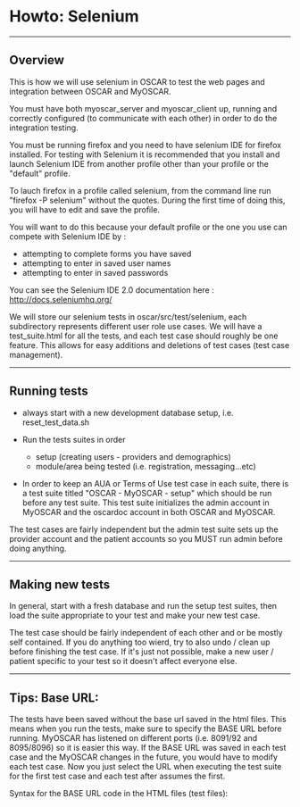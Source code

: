 Howto: Selenium
===============

--------
Overview
--------
This is how we will use selenium in OSCAR to test the web pages and integration between OSCAR and MyOSCAR.

You must have both myoscar_server and myoscar_client up, running and correctly configured (to communicate with each other) in order to do the integration testing.

You must be running firefox and you need to have selenium IDE for firefox installed. For testing with Selenium it is recommended that you install and launch Selenium IDE from another profile other than your profile or the "default" profile.  

To lauch firefox in a profile called selenium, from the command line run "firefox -P selenium" without the quotes.  During the first time of doing this, you will have to edit and save the profile.

You will want to do this because your default profile or the one you use can compete with Selenium IDE by :

* attempting to complete forms you have saved
* attempting to enter in saved user names
* attempting to enter in saved passwords 


You can see the Selenium IDE 2.0 documentation here : http://docs.seleniumhq.org/


We will store our selenium tests in oscar/src/test/selenium, each subdirectory represents different user role use cases. We will have a test_suite.html for all the tests, and each test case should roughly be one feature.  This allows for easy additions and deletions of test cases (test case management).

------------
Running tests
------------
- always start with a new development database setup, i.e. reset_test_data.sh
- Run the tests suites in order
	- setup (creating users - providers and demographics)
	- module/area being tested (i.e. registration, messaging...etc)


- In order to keep an AUA or Terms of Use test case in each suite, there is a test suite titled "OSCAR - MyOSCAR - setup" which should be run before any test suite.  This test suite initializes the admin account in MyOSCAR and the oscardoc account in both OSCAR and MyOSCAR.



The test cases are fairly independent but the admin test suite sets up the provider account and the patient accounts so you MUST run admin before doing anything.

----------------
Making new tests
----------------
In general, start with a fresh database and run the setup test suites, then load the suite appropriate to your test and make your new test case.

The test case should be fairly independent of each other and or be mostly self contained. If you do anything too wierd, try to also undo / clean up before finishing the test case. If it's just not possible, make a new user / patient specific to your test so it doesn't affect everyone else.


----------------
Tips: Base URL:
----------------
The tests have been saved without the base url saved in the html files.  This means when you run the tests, make sure to specify the BASE URL before running.  MyOSCAR has listened on different ports (i.e. 8091/92 and 8095/8096) so it is easier this way.  If the BASE URL was saved in each test case and the MyOSCAR changes in the future, you would have to modify each test case.  Now you just select the URL when executing the test suite for the first test case and each test after assumes the first.

Syntax for the BASE URL code in the HTML files (test files):

<link rel="selenium.base" href="https://www.domain.org:8088/" />


 
